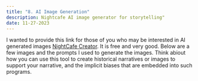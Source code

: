 ```yaml
---
title: "8. AI Image Generation"
description: Nightcafe AI image generator for storytelling"
date: 11-27-2023
---
```


I wanted to provide this link for those of you who may be interested in AI generated images [NightCafe Creator](https://creator.nightcafe.studio/). It is free and very good. Below are a few images and the prompts I used to generate the images. Think abiout how you can use this tool to create historical narratives or images to support your narrative, and the implicit biases that are embedded into such programs.

